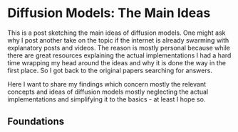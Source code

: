 # Diffusion Models: The Main Ideas

This is a post sketching the main ideas of diffusion models. One might ask why I post another take on the topic if the internet is already swarming with explanatory posts and videos. The reason is mostly personal because while there are great resources explaining the actual implementations I had a hard time wrapping my head around the ideas and why it is done the way in the first place. So I got back to the original papers searching for answers.

Here I want to share my findings which concern mostly the relevant concepts and ideas of diffusion models mostly neglecting the actual implementations and simplifying it to the basics - at least I hope so.

## Foundations

